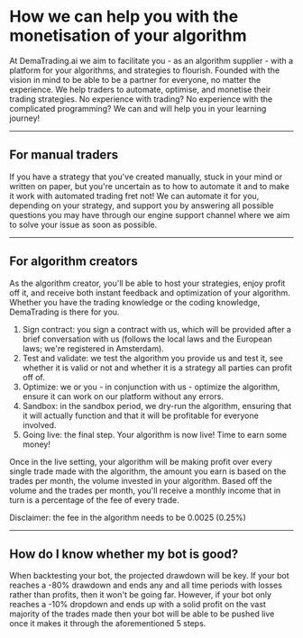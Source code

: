 # How we can help you with the monetisation of your algorithm

At DemaTrading.ai we aim to facilitate you - as an algorithm supplier - with a platform for your algorithms, and strategies to flourish. Founded with the vision in mind to be able to be a partner for everyone, no matter the experience. We help traders to automate, optimise, and monetise their trading strategies. No experience with trading? No experience with the complicated programming? We can and will help you in your learning journey! 

***
## For manual traders

If you have a strategy that you've created manually, stuck in your mind or written on paper, but you're uncertain as to how to automate it and to make it work with automated trading fret not! We can automate it for you, depending on your strategy, and support you by answering all possible questions you may have through our engine support channel where we aim to solve your issue as soon as possible.

***
## For algorithm creators

As the algorithm creator, you'll be able to host your strategies, enjoy profit off it, and receive both instant feedback and optimization of your algorithm. Whether you have the trading knowledge or the coding knowledge, DemaTrading is there for you.

1. Sign contract: you sign a contract with us, which will be provided after a brief conversation with us (follows the local laws and the European laws; we're registered in Amsterdam).
2. Test and validate: we test the algorithm you provide us and test it, see whether it is valid or not and whether it is a strategy all parties can profit off of.
3. Optimize: we or you - in conjunction with us - optimize the algorithm, ensure it can work on our platform without any errors.
4. Sandbox: in the sandbox period, we dry-run the algorithm, ensuring that it will actually function and that it will be profitable for everyone involved.
5. Going live: the final step. Your algorithm is now live! Time to earn some money!

Once in the live setting, your algorithm will be making profit over every single trade made with the algorithm, the amount you earn is based on the trades per month, the volume invested in your algorithm. Based off the volume and the trades per month, you'll receive a monthly income that in turn is a percentage of the fee of every trade.

Disclaimer: the fee in the algorithm needs to be 0.0025 (0.25%)

***
## How do I know whether my bot is good?

When backtesting your bot, the projected drawdown will be key. If your bot reaches a -80% drawdown and ends any and all time periods with losses rather than profits, then it won't be going far. However, if your bot only reaches a -10% dropdown and ends up with a solid profit on the vast majority of the trades made then your bot will be able to be pushed live once it makes it through the aforementioned 5 steps.

